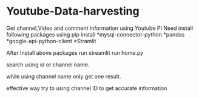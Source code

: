 # Youtube-Data-harvesting
Get channel,Video and comment information using Youtube PI
Need install following packages using pip install
*mysql-connector-python
*pandas
*google-api-python-client
*Stramlit

After Install above packages run streamlit run home.py

search using id or channel name.

while using channel name only get one result.

effective way try to using channel ID to get accurate information
